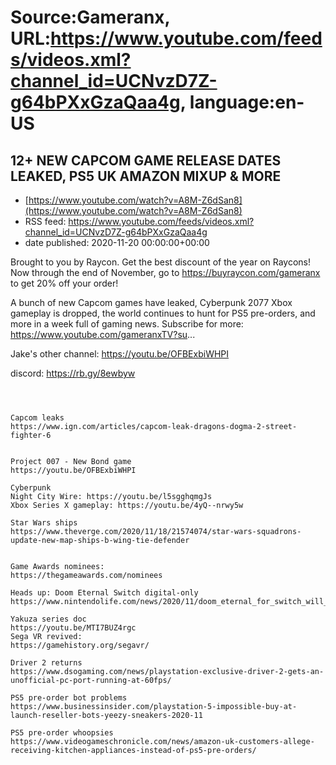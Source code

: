 # Source:Gameranx, URL:https://www.youtube.com/feeds/videos.xml?channel_id=UCNvzD7Z-g64bPXxGzaQaa4g, language:en-US

## 12+ NEW CAPCOM GAME RELEASE DATES LEAKED, PS5 UK AMAZON MIXUP & MORE
 - [https://www.youtube.com/watch?v=A8M-Z6dSan8](https://www.youtube.com/watch?v=A8M-Z6dSan8)
 - RSS feed: https://www.youtube.com/feeds/videos.xml?channel_id=UCNvzD7Z-g64bPXxGzaQaa4g
 - date published: 2020-11-20 00:00:00+00:00

Brought to you by Raycon. Get the best discount of the year on Raycons! Now through the end of November, go to https://buyraycon.com/gameranx to get 20% off your order! 

A bunch of new Capcom games have leaked, Cyberpunk 2077 Xbox gameplay is dropped, the world continues to hunt for PS5 pre-orders, and more in a week full of gaming news.
Subscribe for more: https://www.youtube.com/gameranxTV?su...

Jake's other channel: https://youtu.be/OFBExbiWHPI

discord: https://rb.gy/8ewbyw                                           




 ~~~~STORIES~~~~



Capcom leaks
https://www.ign.com/articles/capcom-leak-dragons-dogma-2-street-fighter-6


Project 007 - New Bond game
https://youtu.be/OFBExbiWHPI

Cyberpunk
Night City Wire: https://youtu.be/l5sgghqmgJs
Xbox Series X gameplay: https://youtu.be/4yQ--nrwy5w

Star Wars ships
https://www.theverge.com/2020/11/18/21574074/star-wars-squadrons-update-new-map-ships-b-wing-tie-defender


Game Awards nominees:
https://thegameawards.com/nominees

Heads up: Doom Eternal Switch digital-only
https://www.nintendolife.com/news/2020/11/doom_eternal_for_switch_will_no_longer_receive_a_physical_release

Yakuza series doc
https://youtu.be/MTI7BUZ4rgc
Sega VR revived:
https://gamehistory.org/segavr/

Driver 2 returns
https://www.dsogaming.com/news/playstation-exclusive-driver-2-gets-an-unofficial-pc-port-running-at-60fps/

PS5 pre-order bot problems
https://www.businessinsider.com/playstation-5-impossible-buy-at-launch-reseller-bots-yeezy-sneakers-2020-11

PS5 pre-order whoopsies
https://www.videogameschronicle.com/news/amazon-uk-customers-allege-receiving-kitchen-appliances-instead-of-ps5-pre-orders/

